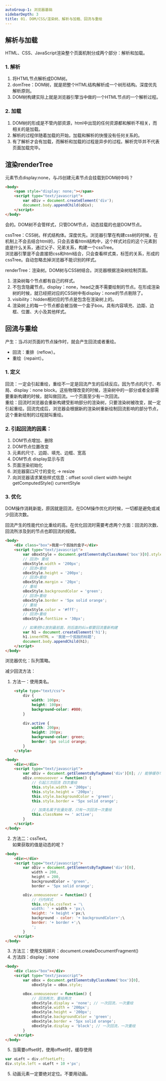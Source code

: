 ```yaml
---
autoGroup-1: 浏览器基础
sidebarDepth: 3
title: 01. DOM/CSS/渲染树、解析与加载、回流与重绘
---
```


## 解析与加载
HTML、CSS、JavaScript渲染整个页面机制分成两个部分：解析和加载。

### 1. 解析
1. 将HTML节点解析成DOM树。
2. domTree：DOM树，就是把整个HTML结构解析成一个树形结构。深度优先解析原则。
3. DOM树构建实际上就是浏览器引擎当中做的一个HTML节点的一个解析过程。

### 2. 加载
1. DOM树的形成是不管内部资源，html中出现的任何资源都和解析不相关，而相关的是加载。
2. 解析的过程伴随着加载的开始，加载和解析的快慢没有任何关系的。
3. 有了解析才会有加载，而解析和加载的过程是异步的过程。解析完毕并不代表页面加载完毕。

## 渲染renderTree
元素节点display:none，与JS创建元素节点会挂载到DOM树中吗？  
```html
<body>
    <span style="display: none;"></span>
    <script type="text/javascript">
        var oDiv = document.createElement('div');
        document.body.appendChild(oDiv);
    </script>
</body>
```
会的。DOM树不会管样式，只管DOM节点，动态挂载的也是DOM节点。  

cssTree：CSS树。样式结构体。深度优先。浏览器引擎在构建css树的时候，在机制上不会去结合html的，只会去查看html结构中，这个样式对应的这个元素到底是什么关系，通过父子、兄弟关系，构建一个cssTree。   
浏览器引擎是不会直接把css和html结合，只会查看样式类，标签的关系，形成的cssTree。自动忽略去掉浏览器不能识别的样式。

renderTree：渲染树。DOM树与CSS树结合。浏览器根据渲染树绘制页面。
1. 渲染树每个节点都有自己的样式。
2. 不包含隐藏节点，display：none，head之类不需要绘制的节点。在形成渲染树的时候，就已经把对应的CSS树中有display：none的节点剔除了。
3. visibility：hidden相对应的节点是包含在渲染树上的。
4. 渲染树上的每一个节点都会被当做一个盒子box。具有内容填充、边距、边框、位置、大小及其他样式。

## 回流与重绘
产生：当JS对页面的节点操作时，就会产生回流或者重绘。
- 回流：重排（reflow）。
- 重绘（repaint）。

### 1. 定义
回流：一定会引起重绘，重绘不一定是回流产生的后续反应。因为节点的尺寸、布局、display：none block。这些物理改变的时候，渲染树中的一部分或者全部需要重新构建的时候，就叫做回流。一个页面至少有一次回流。   
重绘：回流时浏览器会重新构建受影响部分的渲染树，只要渲染树被改变，就一定引起重绘。回流完成后，浏览器会根据新的渲染树重新绘制回流影响的部分节点，这个重新绘制的过程就叫重绘。   


### 2. 引起回流的因素：
1. DOM节点增加、删除
2. DOM节点位置改变
3. 元素的尺寸、边距、填充、边框、宽高
4. DOM节点 display显示与否
5. 页面渲染初始化
6. 浏览器窗口尺寸的变化 -> resize
7. 向浏览器请求某些样式信息：offset scroll client width height getComputedStyle() currentStyle


### 3. 优化
DOM操作消耗新能，原因就是回流，在DOM操作优化的时候，一切都是避免或减少回流次数。   

回流产生的性能代价比重绘的高。在优化回流时需要考虑两个方面：回流的次数、回流所涉及到的节点也即回流的规模。
```html
<body>
    <div class="box">我是一个孤独的盒子</div>
    <script type="text/javascript">
        var oBoxStyle = document.getElementsByClassName('box')[0].style; // 能够缓存尽量缓存
        // 回流+ 重绘
        oBoxStyle.width = '200px';
        // 回流+重绘
        oBoxStyle.height = '200px';
        // 回流+重绘
        oBoxStyle.margin = '20px';
        // 重绘
        oBoxStyle.backgroundColor = 'green';
        // 回流+重绘
        oBoxStyle.border = '5px solid orange';
        // 重绘
        oBoxStyle.color = '#fff';
        // 回流+重绘
        oBoxStyle.fontSize = '30px';

        // 如果把h1放到最前面，则后面的div都要回流重新构建
        var h1 = document.createElement('h1');
        h1.innerHTML = '我是一个孤独的标题';
        document.body.appendChild(h1);
    </script>
</body>
```

浏览器优化：队列策略。  

减少回流方法：

1. 方法一：使用类名。
```html
    <style type="text/css">
        div {
            width: 100px;
            height: 100px;
            background-color: #000;
        }
        
        div.active {
            width: 200px;
            height: 200px;
            background-color: green;
            border: 5px solid orange;
        }
    </style>

<body>
    <div></div>
    <script type="text/javascript">
        var oDiv = document.getElementsByTagName('div')[0]; // 能够缓存尽量缓存
        oDiv.onmouseover = function() {
            // 引起三次回流 四次重绘
            this.style.width = '200px';
            this.style.height = '200px';
            this.style.backgroundColor = 'green';
            this.style.border = '5px solid orange';

            // 加类名属于批量处理，只有一次回流一次重绘
            this.className += ' active';
        }
    </script>
</body>
```
2. 方法二：cssText。   
如果获取的值是动态的呢？
```html
<body>
    <div></div>
    <script type="text/javascript">
        var oDiv = document.getElementsByTagName('div')[0],
            width = 200,
            height = 200,
            backgroundColor = 'green',
            border = '5px solid orange';

        oDiv.onmouseover = function() {
            // 行内样式
            this.style.cssText = '\
            width: ' + width + 'px;\ 
            height: '+ height +'px;\
            background - color: '+ backgroundColor+';\
            border: '+ border +';\
            ';
        }
    </script>
</body>
```
3. 方法三：使用文档碎片：document.createDocumentFragment()
4. 方法四：display：none
```html
<body>
    <div class="box"></div>
    <script type="text/javascript">
        var oBox = document.getElementsByClassName('box')[0],
            oBoxStyle = oBox.style;

        oBox.onmouseover = function() {
            // 回流两次，重绘两次
            oBoxStyle.display = 'none'; // 一次回流，一次重绘
            oBoxStyle.width = '200px';
            oBoxStyle.height = '200px';
            oBoxStyle.backgroundColor = 'green';
            oBoxStyle.border = '5px solid orange';
            oBoxStyle.display = 'block'; // 一次回流，一次重绘
        }
    </script>
</body>
```

5. 当需要offset时，使用offset时，缓存使用
```js
var oLeft = div.offsetLeft;
div.style.left = oLeft + 10 +'px';
```

5. 动画元素一定要绝对定位。不要用动画。